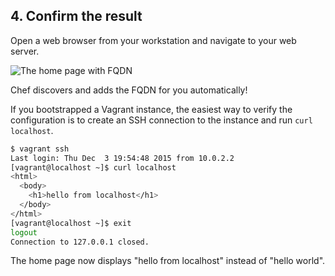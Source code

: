 ## 4. Confirm the result

Open a web browser from your workstation and navigate to your web server.

![The home page with FQDN](misc/webserver-template-remote.png)

Chef discovers and adds the FQDN for you automatically!

If you bootstrapped a Vagrant instance, the easiest way to verify the configuration is to create an SSH connection to the instance and run `curl localhost`.

```bash
$ vagrant ssh
Last login: Thu Dec  3 19:54:48 2015 from 10.0.2.2
[vagrant@localhost ~]$ curl localhost
<html>
  <body>
    <h1>hello from localhost</h1>
  </body>
</html>
[vagrant@localhost ~]$ exit
logout
Connection to 127.0.0.1 closed.
```

The home page now displays "hello from localhost" instead of "hello world".
